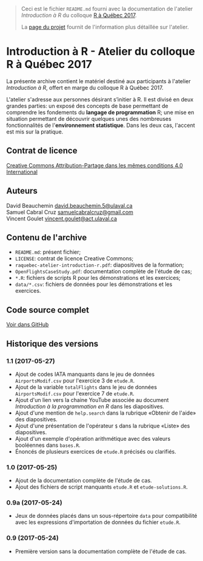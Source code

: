 > Ceci est le fichier `README.md` fourni avec la documentation de
> l'atelier *Introduction à R* du colloque
> [R à Québec 2017](http://raquebec.ulaval.ca/2017/).
>
> La
> [page du projet](https://vigou3.github.io/raquebec-atelier-introduction-r)
> fournit de l'information plus détaillée sur l'atelier.

# Introduction à R - Atelier du colloque R à Québec 2017

La présente archive contient le matériel destiné aux participants à
l'atelier *Introduction à R*, offert en marge du colloque R à Québec 2017.

L'atelier s'adresse aux personnes désirant s’initier à R. Il est
divisé en deux grandes parties: un exposé des concepts de base
permettant de comprendre les fondements du **langage de
programmation** R; une mise en situation permettant de découvrir
quelques unes des nombreuses fonctionnalités de l'**environnement
statistique**. Dans les deux cas, l'accent est mis sur la pratique.

## Contrat de licence

[Creative Commons Attribution-Partage dans les mêmes conditions 4.0 International](https://creativecommons.org/licenses/by-sa/4.0/deed.fr)

## Auteurs

David Beauchemin <david.beauchemin.5@ulaval.ca>  
Samuel Cabral Cruz <samuelcabralcruz@gmail.com>  
Vincent Goulet <vincent.goulet@act.ulaval.ca>

## Contenu de l'archive

- `README.md`: présent fichier;
- `LICENSE`: contrat de licence Creative Commons;
- `raquebec-atelier-introduction-r.pdf`: diapositives de la formation;
- `OpenFlightsCaseStudy.pdf`: documentation complète de l'étude de cas;
- `*.R`: fichiers de scripts R pour les démonstrations et les exercices;
- `data/*.csv`: fichiers de données pour les démonstrations et les exercices.

## Code source complet

[Voir dans GitHub](https://github.com/vigou3/raquebec-atelier-introduction-r/)

## Historique des versions

### 1.1 (2017-05-27)

- Ajout de codes IATA manquants dans le jeu de données
  `AirportsModif.csv` pour l'exercice 3 de `etude.R`.
- Ajout de la variable `totalFlights` dans le jeu de données
  `AirportsModif.csv` pour l'exercice 7 de `etude.R`.
- Ajout d'un lien vers la chaine YouTube associée au document
  *Introduction à la programmation en R* dans les diapositives.
- Ajout d'une mention de `help.search` dans la rubrique «Obtenir de
  l'aide» des diapositives.
- Ajout d'une présentation de l'opérateur `$` dans la rubrique «Liste» des
  diapositives.
- Ajout d'un exemple d'opération arithmétique avec des valeurs
  booléennes dans `bases.R`.
- Énoncés de plusieurs exercices de `etude.R` précisés ou clarifiés.

### 1.0 (2017-05-25)

- Ajout de la documentation complète de l'étude de cas.
- Ajout des fichiers de script manquants `etude.R` et `etude-solutions.R`.

### 0.9a (2017-05-24)

- Jeux de données placés dans un sous-répertoire `data` pour
  compatibilité avec les expressions d'importation de données du
  fichier `etude.R`.

### 0.9 (2017-05-24)

- Première version sans la documentation complète de l'étude de cas.
